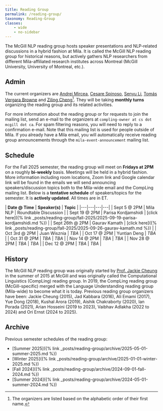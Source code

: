 ```yaml
---
title: Reading Group
permalink: /reading-group/
taxonomy: Reading-Group
classes:
    - wide
    - no-sidebar
---
```


The McGill NLP reading group hosts speaker presentations and NLP-related discussions in a hybrid fashion at Mila. It is called the McGill NLP reading group for historical reasons, but actively gathers NLP researchers from different Mila-affiliated research institutes across Montreal (McGill University, University of Montreal, etc.). 

## Admin

The current organizers are [Andrei Mircea](https://mirandrom.github.io/), [Cesare Spinoso](https://cesare-spinoso.github.io/), [Senyu Li](https://scholar.google.com/citations?user=9MzYLOcAAAAJ&hl=en), [Tomás Vergara Browne](https://tvergara.github.io/) and [Ziling Cheng](https://scholar.google.com/citations?user=_2W8Ai4AAAAJ&hl=en)[^1]. They will be taking **monthly turns** organizing the reading group and its related activities.

For more information about the reading group or for requests to join the mailing list, send an e-mail to the organizers at `compling-owner at cs dot mcgill dot ca`. For spam filtering reasons, you will need to reply to a confirmation e-mail. Note that this mailing list is used for people outside of Mila. If you already have a Mila email, you will automatically receive reading group announcements through the `mila-event-announcement` mailing list.

## Schedule

For the Fall 2025 semester, the reading group will meet on **Fridays at 2PM** on a roughly **bi-weekly** basis. Meetings will be held in a hybrid fashion. More information including room locations, Zoom link and Google calendar link will be found in the emails we will send announcing speakers/discussion topics both to the Mila-wide email and the CompLing mailing list. Below is a **tentative schedule** of speakers/topics for the semester. It is **actively updated**. All times are in ET.

| **Date @ Time** | **Speaker(s)** | **Topic** |
|---|---|---|---|
| Sept 5 @ 2PM | Mila NLP | Roundtable Discussion |
| Sept 19 @ 2PM | Parisa Kordjamshidi | [click here]({% link _posts/reading-group/fall-2025/2025-09-19-parisa-kordjamshidi.md %}) |
| Sept 26th @ 2PM | Gaurav Kamath | [click here]({% link _posts/reading-group/fall-2025/2025-09-26-gaurav-kamath.md %}) |
| Oct 3rd @ 2PM | Juan Wisznia | *TBA* |
| Oct 17 @ 2PM | Yuntian Deng | *TBA* | 
| Oct 31 @ 2PM | *TBA* | *TBA* | 
| Nov 14 @ 2PM | *TBA* | *TBA* | 
| Nov 28 @ 2PM | *TBA* | *TBA* | 
| Dec 12 @ 2PM | *TBA* | *TBA* | 


## History

The McGill NLP reading group was originally started by [Prof. Jackie Cheung](https://www.cs.mcgill.ca/~jcheung/) in the summer of 2015 at McGill and was originally called the Computational Linguistics (CompLing) reading group. In 2019, the CompLing reading group (McGill-specific) merged with the Language Understanding reading group (Mila-wide) to become what it is today. Previous reading group organizers have been: Jackie Cheung (2015), Jad Kabbara (2016), Ali Emami (2017), Yue Dong (2018), Kushal Arora (2019), Aishik Chakraborty (2020), Ian Porada (2021), Arian Hosseini (2019 to 2023), Vaibhav Adlakha (2022 to 2024) and Ori Ernst (2024 to 2025).

## Archive

Previous semester schedules of the reading group:
- [Summer 2025]({% link _posts/reading-group/archive/2025-05-01-summer-2025.md %})
- [Winter 2025]({% link _posts/reading-group/archive/2025-01-01-winter-2025.md %})
- [Fall 2024]({% link _posts/reading-group/archive/2024-09-01-fall-2024.md %})
- [Summer 2024]({% link _posts/reading-group/archive/2024-05-01-summer-2024.md %})

[^1]: The organizers are listed based on the alphabetic order of their first name.
